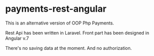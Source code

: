# payments-rest-angular
This is an alternative version of OOP Php Payments.

Rest Api has been written in Laravel. Front part has been designed in Angular v.7

There's no saving data at the moment.
And no authorization.
